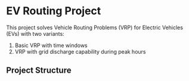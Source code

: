 # EV Routing Project

This project solves Vehicle Routing Problems (VRP) for Electric Vehicles (EVs) with two variants:
1. Basic VRP with time windows
2. VRP with grid discharge capability during peak hours

## Project Structure